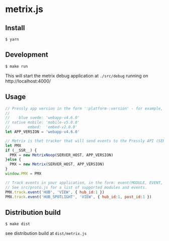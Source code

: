 metrix.js
=========

## Install

```shell
$ yarn
```

## Development

```shell
$ make run
```

This will start the metrix debug application at `./src/debug`
running on http://localhost:4000/


## Usage

```js
// Pressly app version in the form ':platform-:version' - for example,
//
//    blue suede: 'webapp-v4.6.0'
// native mobile: 'mobile-v5.0.0'
//        embed:  'embed-v2.0.0'
let APP_VERSION = 'webapp-v4.6.0'

// Metrix is thet tracker that will send events to the Pressly API (SERVER_HOST).
let PMX
if (__SSR__) {
  PMX = new MetrixNoop(SERVER_HOST, APP_VERSION)
}else {
  PMX = new Metrix(SERVER_HOST, APP_VERSION)
}
window.PMX = PMX

// Track events in your application, in the form: event(MODULE, EVENT, PAYLOAD)
// See src/proto.js for a list of supported modules and events.
PMX.track.event('HUB', 'VIEW', { hub_id:1 })
PMX.track.event('HUB_SPOTLIGHT', 'VIEW', { hub_id:1, post_id:1 })
```

## Distribution build

```shell
$ make dist
```

see distribution build at `dist/metrix.js`
